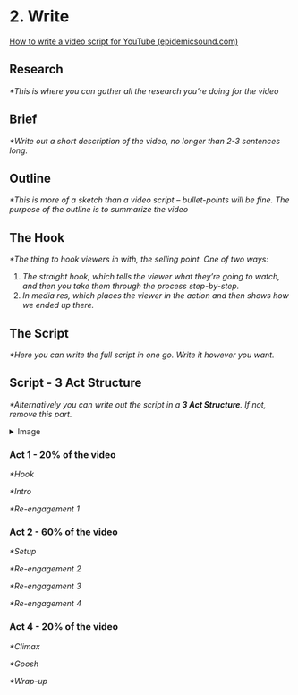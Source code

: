 # 2. Write

[How to write a video script for YouTube (epidemicsound.com)](https://www.epidemicsound.com/blog/how-to-write-a-video-script-for-youtube/)

## Research

_*This is where you can gather all the research you’re doing for the video_

## Brief

_*Write out a short description of the video, no longer than 2-3 sentences long._

## Outline

_*This is more of a sketch than a video script – bullet-points will be fine. The purpose of the outline is to summarize the video_

## The Hook

_*The thing to hook viewers in with, the selling point. One of two ways:_

  1. _The straight hook, which tells the viewer what they’re going to watch, and then you take them through the process step-by-step._
  2. _In media res, which places the viewer in the action and then shows how we ended up there._

## The Script

_*Here you can write the full script in one go. Write it however you want._

## Script - 3 Act Structure

_*Alternatively you can write out the script in a **3 Act Structure**. If not, remove this part._

<details>
  <summary>Image</summary>

  ![3 Act Structure](/video-production/templates/images/3-act-structure.png)

</details>

### Act 1 - 20% of the video

_*Hook_

_*Intro_

_*Re-engagement 1_

### Act 2 - 60% of the video

_*Setup_

_*Re-engagement 2_

_*Re-engagement 3_

_*Re-engagement 4_

### Act 4 - 20% of the video

_*Climax_

_*Goosh_

_*Wrap-up_
